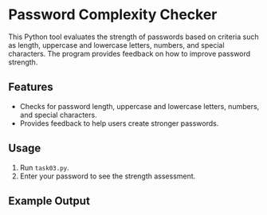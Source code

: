 # Password Complexity Checker

This Python tool evaluates the strength of passwords based on criteria such as length, uppercase and lowercase letters, numbers, and special characters. The program provides feedback on how to improve password strength.

## Features
- Checks for password length, uppercase and lowercase letters, numbers, and special characters.
- Provides feedback to help users create stronger passwords.

## Usage
1. Run `task03.py`.
2. Enter your password to see the strength assessment.

## Example Output

